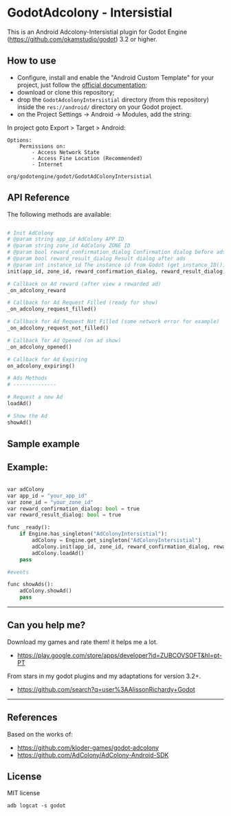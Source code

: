 GodotAdcolony - Intersistial
=====
This is an Android Adcolony-Intersistial plugin for Godot Engine (https://github.com/okamstudio/godot) 3.2 or higher.

How to use
----------
- Configure, install  and enable the "Android Custom Template" for your project, just follow the [official documentation](https://docs.godotengine.org/en/latest/getting_started/workflow/export/android_custom_build.html);
- download or clone this repository;
- drop the ```GodotAdcolonyIntersistial``` directory (from this repository) inside the ```res://android/``` directory on your Godot project.
- on the Project Settings -> Android -> Modules, add the string:

In project goto Export > Target > Android:

	Options:
		Permissions on:
			- Access Network State
            - Access Fine Location (Recommended)
			- Internet

```
org/godotengine/godot/GodotAdColonyIntersistial
```


API Reference
-------------
The following methods are available:
```python

# Init AdColony
# @param string app_id AdColony APP ID
# @param string zone_id AdColony ZONE ID
# @param bool reward_confirmation_dialog Confirmation dialog before ads
# @param bool reward_result_dialog Result dialog after ads
# @param int instance_id The instance id from Godot (get_instance_ID())
init(app_id, zone_id, reward_confirmation_dialog, reward_result_dialog, instance_id)

# Callback on Ad reward (after view a rewarded ad)
_on_adcolony_reward

# Callback for Ad Request Filled (ready for show)
_on_adcolony_request_filled()

# Callback for Ad Request Not Filled (some network error for example)
_on_adcolony_request_not_filled()

# Callback for Ad Opened (on ad show)
_on_adcolony_opened()

# Callback for Ad Expiring
on_adcolony_expiring()

# Ads Methods
# --------------

# Request a new Ad
loadAd()

# Show the Ad
showAd()
```
Sample example
-------------
## Example:
```python

var adColony
var app_id = "your_app_id"
var zone_id = "your_zone_id"
var reward_confirmation_dialog: bool = true
var reward_result_dialog: bool = true

func _ready():
	if Engine.has_singleton("AdColonyIntersistial"):
		adColony = Engine.get_singleton("AdColonyIntersistial")
		adColony.init(app_id, zone_id, reward_confirmation_dialog, reward_result_dialog, get_instance_id())
		adColony.loadAd()
	pass

#events

func showAds():
	adColony.showAd()
	pass


```

------------

Can you help me?
--------------
Download my games and rate them! it helps me a lot.
* https://play.google.com/store/apps/developer?id=ZUBCOVSOFT&hl=pt-PT

From stars in my godot plugins and my adaptations for version 3.2+.
* https://github.com/search?q=user%3AAlissonRichardy+Godot


--------------


References
-------------
Based on the works of:
* https://github.com/kloder-games/godot-adcolony
* https://github.com/AdColony/AdColony-Android-SDK



License
-------------
MIT license

```
adb logcat -s godot
```